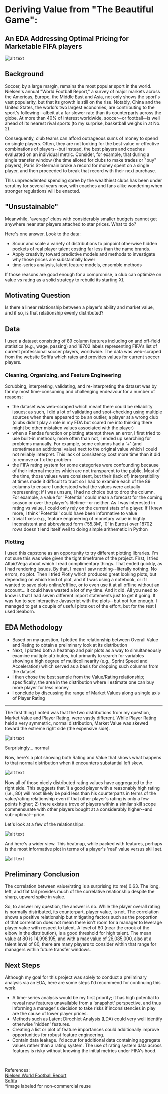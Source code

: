# Deriving Value from "The Beautiful Game":  
## An EDA Addressing Optimal Pricing for Marketable FIFA players  

![alt text](images/pep_on_outlandish_transfer_fees.jpg)  

## Background  
Soccer, by a large margin, remains the most popular sport in the world. Nielsen's annual "World Football Report," a survey of major markets across the Americas, Europe, the Middle East and Asia, not only shows the sport's vast popularity, but that its growth is still on the rise. Notably, China and the United States, the world's two largest economies, are contributing to the sport's following--albeit at a far slower rate than its counterparts across the globe. At more than 40% of interest worldwide, soccer--or football--is well ahead of its nearest rival sports (to my surprise, basketball weighs in at No. 2).

Consequently, club teams can afford outrageous sums of money to spend on single players. Often, they are not looking for the best value or effective combinations of players--but instead, the best players and coaches evaluated on an individual metric. Consider, for example, that during a single transfer window (the time alloted for clubs to make trades or "buy" players), Paris St-Germain broke a record for money spent on a single player, and then proceeded to break that record with their next purchase.  

This unprecedented spending spree by the wealthiest clubs has been under scrutiny for several years now, with coaches and fans alike wondering when stronger regulations will be enacted.

## "Unsustainable"  
Meanwhile, 'average' clubs with considerably smaller budgets cannot get anywhere near star players attached to star prices. What to do?  

Here's one answer. Look to the data:  

 - Scour and scale a variety of distributions to pinpoint otherwise hidden pockets of real player talent costing far less than the name brands.  
 - Apply creativity toward predictive models and methods to investigate why those prices are substantially lower
  - time-series analysis, latent feature models, ensemble methods  

If those reasons are good enough for a compromise, a club can optimize on value vs rating as a solid strategy to rebuild its starting XI.  

## Motivating Question
Is there a linear relationship between a player's ability and market value, and if so, is that relationship evenly distributed?

## Data  
I used a dataset consisting of 89 column features including on and off-field statistics (e.g., wage, passing) and 18702 labels representing FIFA's list of current professional soccer players, worldwide. The data was web-scraped from the website Sofifa which rates and provides values for current soccer players.

### Cleaning, Organizing, and Feature Engineering
Scrubbing, interpreting, validating, and re-interpreting the dataset was by far my most time-consuming and challenging endeavour for a number of reasons: 
- the dataset was web-scraped which meant there could be reliability issues; as such, I did a lot of validating and spot-checking using multiple sources when there appeared to be an outlier, a player at a wrong club (clubs didn't play a role in my EDA but scared me into thinking there might be other mistaken values associated with the player)
- when a Pandas function or plotting attempt threw an error, I first tried to use built-in methods; more often than not, I ended up searching for problems manually. For example, some columns had a '+' (and sometimes an additional value) next to the original value which I could not reliably interpret. This lack of consistency cost more time than it did to remove or fix the problem
- the FIFA rating system for some categories were confounding because of their internal metrics which are not transparent to the public. Most of the time, those values were consistent, but their (lack of) interpretibility at times made it difficult to trust so I had to examine each of the 89 columns to ensure I understood what the values were actually representing; if I was unsure, I had no choice but to drop the column. For example, a value for 'Potential' could mean a forecast for the coming season or over the player's lifetime--or neither. As I was interested in rating vs value, I could only rely on the current stats of a player. If I knew more, I think 'Potential' could have been informative to value
- trivial fixes: e.g., feature engineering of monetary value in highly inconsistent and abbreviated form ('55.3M', '0' in Euros) over 18702 rows doesn't lend itself well to doing simple arithemetic in Python

### Plotting
I used this capstone as an opportunity to try different plotting libraries. I'm not sure this was wise given the tight timeframe of the project. First, I tried Altair/Vega about which I read complimentary things. That ended quickly, as I had rendering issues. By that, I mean I saw nothing--literally nothing. No errors, no plot. Then I tried Plotly which produced great looking plots, but depending on which kind of plot, and if I was using a notebook, or if I wanted to save plots online/offline, or to even use it at all offline without an account... it could have wasted a lot of my time. And it did. All you need to know is that I had seven different import statements just to get it going. It was fun to see interactive Javascript with the plots--but not fun enough. I managed to get a couple of useful plots out of the effort, but for the rest I used Seaborn.

## EDA Methodology
- Based on my question, I plotted the relationship between Overall Value and Rating to obtain a preliminary look at its distribution
- Next, I plotted both a heatmap and pair plots as a way to simultaneously examine multiple attributes, but primarily to search for variables showing a high degree of multicollinearity (e.g., Sprint Speed and Acceleration) which served as a basis for dropping such columns from the dataset
- I then chose the best sample from the Value/Rating relationship; specifically, the area in the distribution where I estimate one can buy more player for less money
- I conclude by discussing the range of Market Values along a single axis of Player Rating

---
The first thing I noted was that the two distributions from my question, Market Value and Player Rating, were vastly different. While Player Rating held a very symmetric, normal distribution, Market Value was skewed toward the extreme right side (the expensive side).  


![alt text](images/overall_rating.png)  

Surprisingly... normal  

Now, here's a plot showing both Rating and Value that shows what happens to that normal distribution when it encounters substantial left skew.  

![alt text](images/ranking_vs_value.png)  

Now all of those nicely distributed rating values have aggregated to the right side. This suggests that 1) a good player with a reasonably high rating (i.e., 80) will most likely be paid less than his counterparts in terms of the value/rating relationship even if that other player's rating is only a few points higher; 2) there exists a trove of players within a similar skill scope commensurate with other players bought at a considerably higher--and sub-optimal--price.  

Let's look at a few of the relationships:  

![alt text](images/pair_plot.png)  


And here's a wider view. This heatmap, while packed with features, perhaps is the most informative plot in terms of a player's 'real' value versus skill set.  

![alt text](images/heatmap.png)

## Preliminary Conclusion

The correlation between value/rating is a surprising (to me) 0.63. The long, left, and flat tail provides much of the correlative relationship despite the sharp, upward spike in value.

So, to answer my question, the answer is no. While the player overall rating is normally distributed, its counterpart, player value, is not. The correlation shows a positive relationship but mitigating factors such as the proportion of that correlation does not mean there isn't room for a manager to leverage player value with respect to talent. A level of 80 (near the crook of the elbow in the distribution), is a good threshold for high talent. The mean value at 80 is 14,998,195, and with a max value of 26,085,000, also at a talent level of 80, there are many players to consider within that range for managers within future transfer windows.  

## Next Steps  
Although my goal for this project was solely to conduct a preliminary analysis via an EDA, here are some steps I'd recommend for continuing this work.  
 - A time-series analysis would be my first priority; it has high potential to reveal new features unavailable from a 'snapshot' perspective, and thus informing a manager's decision to take risks if inconsistencies in play are the cause of lower player prices. 
 - Methods such as Latent Dirochlet Analysis (LDA) could very well identify otherwise 'hidden' features.
 - Creating a list or plot of feature importances could additionally improve opportunities for robust feature engineering.  
 - Contain data leakage. I'd scour for additional data containing aggregate values rather than a rating system. The use of rating system data across features is risky without knowing the initial metrics under FIFA's hood.  
<br>

References:  
[Nielsen World Football Report](https://www.nielsen.com/uk/en/insights/reports/2018/world-football-report.html)  
[Sofifa](https://sofifa.com/)  
*image labeled for non-commercial reuse  

